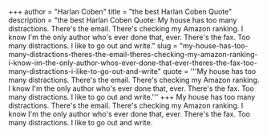 +++
author = "Harlan Coben"
title = "the best Harlan Coben Quote"
description = "the best Harlan Coben Quote: My house has too many distractions. There's the email. There's checking my Amazon ranking. I know I'm the only author who's ever done that, ever. There's the fax. Too many distractions. I like to go out and write."
slug = "my-house-has-too-many-distractions-theres-the-email-theres-checking-my-amazon-ranking-i-know-im-the-only-author-whos-ever-done-that-ever-theres-the-fax-too-many-distractions-i-like-to-go-out-and-write"
quote = '''My house has too many distractions. There's the email. There's checking my Amazon ranking. I know I'm the only author who's ever done that, ever. There's the fax. Too many distractions. I like to go out and write.'''
+++
My house has too many distractions. There's the email. There's checking my Amazon ranking. I know I'm the only author who's ever done that, ever. There's the fax. Too many distractions. I like to go out and write.
